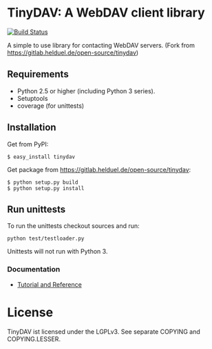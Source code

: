# TinyDAV: A WebDAV client library

[![Build Status](https://travis-ci.org/ownport/tinydav.svg)](https://travis-ci.org/ownport/tinydav)

A simple to use library for contacting WebDAV servers. (Fork from https://gitlab.helduel.de/open-source/tinydav)


## Requirements

- Python 2.5 or higher (including Python 3 series).
- Setuptools
- coverage (for unittests)


## Installation

Get from PyPI:
```
$ easy_install tinydav
```

Get package from https://gitlab.helduel.de/open-source/tinydav:
```
$ python setup.py build
$ python setup.py install
```

## Run unittests

To run the unittests checkout sources and run:

```
python test/testloader.py
```

Unittests will not run with Python 3.


### Documentation

- [Tutorial and Reference](https://gitlab.helduel.de/open-source/tinydav/wikis/home)


# License

TinyDAV ist licensed under the LGPLv3. See separate COPYING and COPYING.LESSER. 
